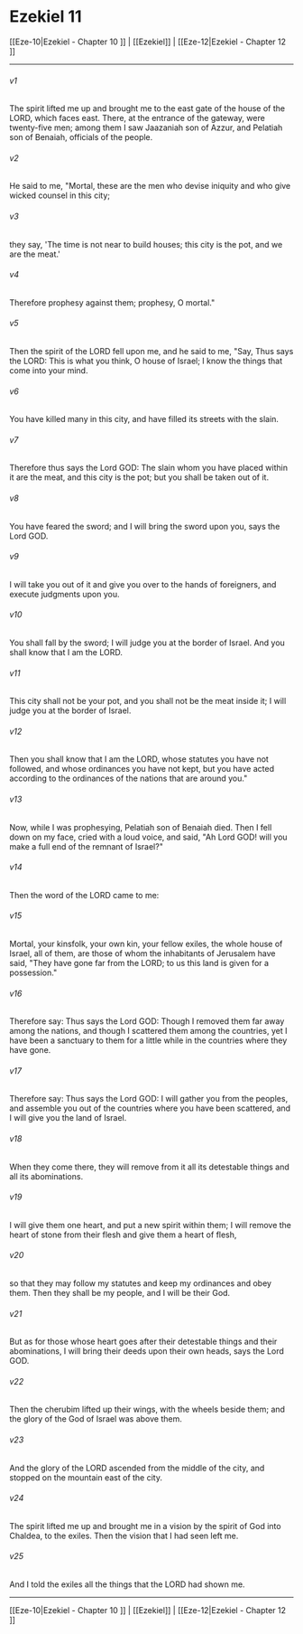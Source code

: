 # Ezekiel 11

[[Eze-10|Ezekiel - Chapter 10 ]] | [[Ezekiel]] | [[Eze-12|Ezekiel - Chapter 12 ]]
***

###### v1
The spirit lifted me up and brought me to the east gate of the house of the LORD, which faces east. There, at the entrance of the gateway, were twenty-five men; among them I saw Jaazaniah son of Azzur, and Pelatiah son of Benaiah, officials of the people.
###### v2
He said to me, "Mortal, these are the men who devise iniquity and who give wicked counsel in this city;
###### v3
they say, 'The time is not near to build houses; this city is the pot, and we are the meat.'
###### v4
Therefore prophesy against them; prophesy, O mortal."
###### v5
Then the spirit of the LORD fell upon me, and he said to me, "Say, Thus says the LORD: This is what you think, O house of Israel; I know the things that come into your mind.
###### v6
You have killed many in this city, and have filled its streets with the slain.
###### v7
Therefore thus says the Lord GOD: The slain whom you have placed within it are the meat, and this city is the pot; but you shall be taken out of it.
###### v8
You have feared the sword; and I will bring the sword upon you, says the Lord GOD.
###### v9
I will take you out of it and give you over to the hands of foreigners, and execute judgments upon you.
###### v10
You shall fall by the sword; I will judge you at the border of Israel. And you shall know that I am the LORD.
###### v11
This city shall not be your pot, and you shall not be the meat inside it; I will judge you at the border of Israel.
###### v12
Then you shall know that I am the LORD, whose statutes you have not followed, and whose ordinances you have not kept, but you have acted according to the ordinances of the nations that are around you."
###### v13
Now, while I was prophesying, Pelatiah son of Benaiah died. Then I fell down on my face, cried with a loud voice, and said, "Ah Lord GOD! will you make a full end of the remnant of Israel?"
###### v14
Then the word of the LORD came to me:
###### v15
Mortal, your kinsfolk, your own kin, your fellow exiles, the whole house of Israel, all of them, are those of whom the inhabitants of Jerusalem have said, "They have gone far from the LORD; to us this land is given for a possession."
###### v16
Therefore say: Thus says the Lord GOD: Though I removed them far away among the nations, and though I scattered them among the countries, yet I have been a sanctuary to them for a little while in the countries where they have gone.
###### v17
Therefore say: Thus says the Lord GOD: I will gather you from the peoples, and assemble you out of the countries where you have been scattered, and I will give you the land of Israel.
###### v18
When they come there, they will remove from it all its detestable things and all its abominations.
###### v19
I will give them one heart, and put a new spirit within them; I will remove the heart of stone from their flesh and give them a heart of flesh,
###### v20
so that they may follow my statutes and keep my ordinances and obey them. Then they shall be my people, and I will be their God.
###### v21
But as for those whose heart goes after their detestable things and their abominations, I will bring their deeds upon their own heads, says the Lord GOD.
###### v22
Then the cherubim lifted up their wings, with the wheels beside them; and the glory of the God of Israel was above them.
###### v23
And the glory of the LORD ascended from the middle of the city, and stopped on the mountain east of the city.
###### v24
The spirit lifted me up and brought me in a vision by the spirit of God into Chaldea, to the exiles. Then the vision that I had seen left me.
###### v25
And I told the exiles all the things that the LORD had shown me.

***

[[Eze-10|Ezekiel - Chapter 10 ]] | [[Ezekiel]] | [[Eze-12|Ezekiel - Chapter 12 ]]
